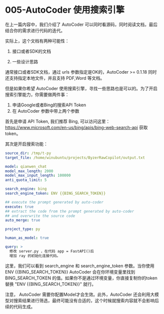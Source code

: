 # 005-AutoCoder 使用搜索引擎

在上一篇内容中，我们介绍了 AutoCoder 可以同时看源码，同时阅读文档，最后结合你的需求进行代码的迭代。

实际上，这个文档有两种可能性：

1. 接口或者SDK的文档

2. 一些设计思路

通常接口或者SDK文档，通过 urls 参数指定是OK的，AutoCoder >= 0.1.18 同时还支持指定本地文件，并且支持 PDF,Word 等文档。

但是如果你希望 AutoCoder 使用搜索引擎，寻找一些思路也是可以的。为了开启搜索引擎能力，你需要做两件事：

1. 申请Google或者Bing的搜索API Token
2. 在 AutoCoder 参数中带上两个参数

首先是申请 API Token, 我们推荐 Bing, 可以访问这里：https://www.microsoft.com/en-us/bing/apis/bing-web-search-api 获取 token。

其次是开启搜索功能：

```yml
source_dir: /tmp/t-py
target_file: /home/winubuntu/projects/ByzerRawCopilot/output.txt 

model: qianwen_chat
model_max_length: 2000
model_max_input_length: 100000
anti_quota_limit: 5

search_engine: bing
search_engine_token: ENV {{BING_SEARCH_TOKEN}}

## execute the prompt generated by auto-coder
execute: true
## extract the code from the prompt generated by auto-coder 
## and overwrite the source code
auto_merge: true

project_type: py

human_as_model: true

query: >
  修改 server.py ，在代码 app = FastAPI()后
  增加 ray 的初始化连接代码。
```

这里，我们可以看到 search_engine 和 search_engine_token 参数。当你使用 ENV {{BING_SEARCH_TOKEN}} AutoCoder 会在你环境变量里找到 BING_SEARCH_TOKEN 的值。如果你不是通过环境变量，你直接复制你的token 替换 "ENV {{BING_SEARCH_TOKEN}}" 就行。

注意， AutoCoder 需要你配置Model才会生效。此外，AutoCoder 还会利用大模型对搜索结果进行筛选，最终可能没有合适的，这个时候就搜索内容就不会影响后续的代码生成。

